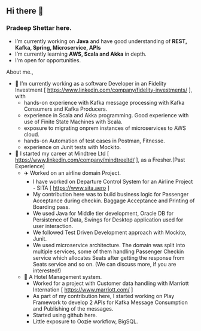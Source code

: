 ## Hi there 👋
### Pradeep Shettar here.

- I’m currently working on **Java** and have good understanding of **REST, Kafka, Spring, Microservice, APIs**
- I’m currently learning **AWS, Scala and Akka** in depth.
- I'm open for opportunities.

About me., 
- 🔭 I’m currently working as a software Developer in an Fidelity Investment [ https://www.linkedin.com/company/fidelity-investments/ ], with 
  - hands-on experience with Kafka message processing with Kafka Consumers and Kafka Producers.
  - experience in Scala and Akka programming. Good experience with use of Finite State Machines with Scala.
  - exposure to migrating onprem instances of microservices to AWS cloud.
  - hands-on Automation of test cases in Postman, Fitnesse.
  - experience on Junit tests with Mockito.
- 🌱 I started my career at Mindtree Ltd [ https://www.linkedin.com/company/mindtreeltd/ ], as a Fresher.[Past Experience]
  - :airplane: Worked on an airline domain Project.
    - I have worked on Departure Control System for an Airline Project - SITA [ https://www.sita.aero ]
    - My contribution here was to build business logic for Passenger Acceptance during checkin. Baggage Acceptance and Printing of Boarding pass.
    - We used Java for Middle tier development, Oracle DB for Persistence of Data, Swings for Desktop application used for user interaction.
    - We followed Test Driven Development approach with Mockito, Junit.
    - We used microservice architecture. The domain was split into multiple services, some of them handling Passenger Checkin service which allocates Seats after getting the response from Seats service and so on. (We can discuss more, if you are interested!)
   - :hotel: A Hotel Management system.
      - Worked for a project with Customer data handling with Marriott Internation [ https://www.marriott.com/ ]
      - As part of my contribution here, I started working on Play Framework to develop 2 APIs for Kafka Message Consumption and Publishing of the messages.
      - Started using github here.
      - Little exposure to Oozie workflow, BigSQL.
